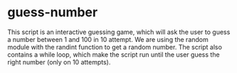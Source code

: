 # guess-number
This script is an interactive guessing game, which will ask the user to guess a number between 1 and 100 in 10 attempt. We are using the random module with the randint function to get a random number. The script also contains a while loop, which make the script run until the user guess the right number (only on 10 attempts).
